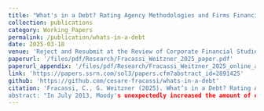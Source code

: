 ```yaml
---
title: "What's in a Debt? Rating Agency Methodologies and Firms Financing and Investment Decisions."
collection: publications
category: Working_Papers
permalink: /publication/whats-in-a-debt
date: 2025-03-18
venue: 'Reject and Resubmit at the Review of Corporate Financial Studies'
paperurl: '/files/pdf/Research/Fracassi_Weitzner_2025_paper.pdf'
paperurl_appendix: '/files/pdf/Research/Fracassi_Weitzner_2025_online_appendix.pdf'
link: 'https://papers.ssrn.com/sol3/papers.cfm?abstract_id=2891425'
github: 'https://github.com/cesare-fracassi/whats-in-a-debt'
citation: 'Fracassi, C., G. Weitzner (2025). What’s in a Debt? Rating Agency Methodologies and Firms Financing and Investment Decisions. Reject and Resubmit at the Review of Corporate Financial Studies. 
abstract: "In July 2013, Moody's unexpectedly increased the amount of equity credit that speculative-grade firms receive for preferred stock from 50% to 100%. Firms affected by the rule change were suddenly considered less levered by Moody's even though their balance sheets did not change. These firms responded by issuing debt, targeting a leverage ratio as defined by Moody's, and growing their assets. The rule change transferred value from bond to equity holders, and led to an increase in preferred stock issuance. How rating agencies assess risk thus has a significant causal impact on firms' financing, investment, and security design decisions."
---
```



